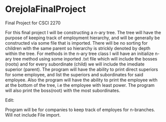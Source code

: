 # OrejolaFinalProject
Final Project for CSCI 2270

For this final project I will be constructing a n-ary tree. The tree will have the purpose of keeping track of employment hierarchy, and will be generally be constructed via some file that is imported. There will be no sorting for children with the same parent so hierarchy is strickly denoted by depth within the tree. For methods in the n-ary tree class I will have an initialize n-ary tree method using some inported .txt file which will include the bosses (roots) and for every subordinate (child) we will include the imediate superior (parent). The program will have the ability to print direct superiors for some employee, and list the superiors and subordinates for said employee. Also the program will have the ability to print the employee with at the bottom of the tree, i.e the employee with least power. The program will also print the boss(root) with the most subordinates. 

Edit:

Program will be for companies to keep track of employes for n-branches. Will not include File import. 
